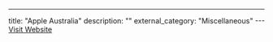 ---
title: "Apple Australia"
description: ""
external_category: "Miscellaneous"
---[Visit Website](https://www.apple.com/au/)

